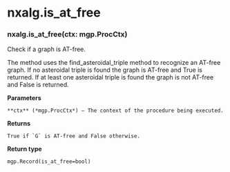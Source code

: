 # nxalg.is_at_free


### nxalg.is_at_free(ctx: mgp.ProcCtx)
Check if a graph is AT-free.

The method uses the find_asteroidal_triple method to recognize
an AT-free graph. If no asteroidal triple is found the graph is
AT-free and True is returned. If at least one asteroidal triple is
found the graph is not AT-free and False is returned.


**Parameters**

    **ctx** (*mgp.ProcCtx*) – The context of the procedure being executed.



**Returns**

    True if `G` is AT-free and False otherwise.



**Return type**

    mgp.Record(is_at_free=bool)
